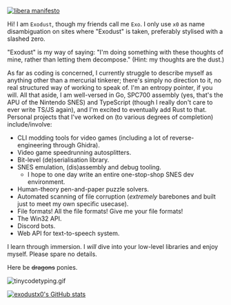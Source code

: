 [![libera manifesto](https://img.shields.io/badge/libera-manifesto-lightgrey.svg)](https://liberamanifesto.com)

Hi! I am `Exodust`, though my friends call me `Exo`. I only use `x0` as name disambiguation on sites where "Exodust" is taken, preferably stylised with a slashed zero.

"Exodust" is my way of saying: "I'm doing something with these thoughts of mine, rather than letting them decompose." (Hint: my thoughts are the dust.)

As far as coding is concerned, I currently struggle to describe myself as anything other than a mercurial tinkerer; there's simply no direction to it, no real structured way of working to speak of. I'm an entropy pointer, if you will. All that aside, I am well-versed in Go, SPC700 assembly (yes, that's the APU of the Nintendo SNES) and TypeScript (though I really don't care to ever write TS/JS again), and I'm excited to eventually add Rust to that. Personal projects that I've worked on (to various degrees of completion) include/involve:

- CLI modding tools for video games (including a lot of reverse-engineering through Ghidra).
- Video game speedrunning autosplitters.
- Bit-level (de)serialisation library.
- SNES emulation, (dis)assembly and debug tooling.
  - I hope to one day write an entire one-stop-shop SNES dev environment.
- Human-theory pen-and-paper puzzle solvers.
- Automated scanning of file corruption (_extremely_ barebones and built just to meet my own specific usecase).
- File formats! All the file formats! Give me your file formats!
- The Win32 API.
- Discord bots.
- Web API for text-to-speech system.

I learn through immersion. I _will_ dive into your low-level libraries and enjoy myself. Please spare no details.

Here be ~~dragons~~ ponies.

![tinycodetyping.gif](https://tinyface.net/img/emotes/tinycodetyping.gif)

[![exodustx0's GitHub stats](https://github-readme-stats.vercel.app/api?username=exodustx0&custom_title=%3Cexodustx0%27s%20GitHub%20stats%3E&count_private=true&show_icons=true&hide_rank=true&theme=onedark&bg_color=21.5,282c34,0a0b1a)](https://github.com/anuraghazra/github-readme-stats)
